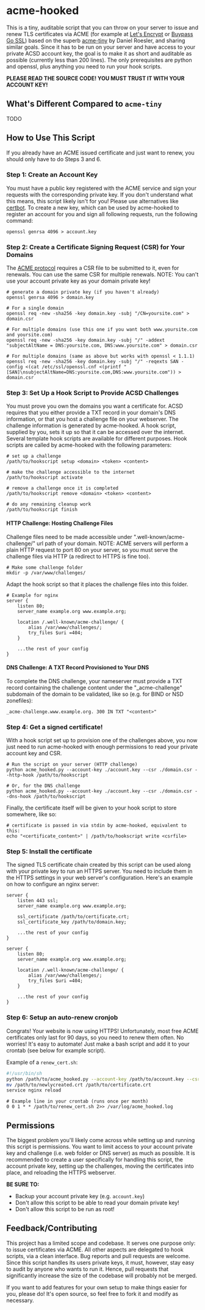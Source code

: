 # acme-hooked

This is a tiny, auditable script that you can throw on your server to issue and
renew TLS certificates via ACME (for example at [Let's
Encrypt](https://letsencrypt.org/) or [Buypass Go
SSL](https://www.buypass.com/ssl/products/acme)) based on the superb
[acme-tiny](https://github.com/diafygi/acme-tiny) by Daniel Roesler, and
sharing similar goals. Since it has to be run on your server and have access to
your private ACSD account key, the goal is to make it as short and auditable as
possible (currently less than 200 lines).  The only prerequisites are python
and openssl, plus anything you need to run your hook scripts.

**PLEASE READ THE SOURCE CODE! YOU MUST TRUST IT WITH YOUR ACCOUNT KEY!**

## What's Different Compared to `acme-tiny`

TODO

## How to Use This Script

If you already have an ACME issued certificate and just want to renew, you
should only have to do Steps 3 and 6.

### Step 1: Create an Account Key

You must have a public key registered with the ACME service and sign your
requests with the corresponding private key. If you don't understand what this
means, this script likely isn't for you! Please use alternatives like
[certbot](https://certbot.eff.org/). To create a new key, which can be used by
acme-hooked to register an account for you and sign all following requests, run
the following command:

```
openssl genrsa 4096 > account.key
```

### Step 2: Create a Certificate Signing Request (CSR) for Your Domains

The [ACME protocol](https://datatracker.ietf.org/doc/html/rfc8555) requires a
CSR file to be submitted to it, even for renewals. You can use the same CSR for
multiple renewals. NOTE: You can't use your account private key as your domain
private key!


```
# generate a domain private key (if you haven't already)
openssl genrsa 4096 > domain.key
```

```
# For a single domain
openssl req -new -sha256 -key domain.key -subj "/CN=yoursite.com" > domain.csr

# For multiple domains (use this one if you want both www.yoursite.com and yoursite.com)
openssl req -new -sha256 -key domain.key -subj "/" -addext "subjectAltName = DNS:yoursite.com, DNS:www.yoursite.com" > domain.csr

# For multiple domains (same as above but works with openssl < 1.1.1)
openssl req -new -sha256 -key domain.key -subj "/" -reqexts SAN -config <(cat /etc/ssl/openssl.cnf <(printf "[SAN]\nsubjectAltName=DNS:yoursite.com,DNS:www.yoursite.com")) > domain.csr
```

### Step 3: Set Up a Hook Script to Provide ACSD Challenges

You must prove you own the domains you want a certificate for. ACSD requires
that you either provide a TXT record in your domain's DNS information, or that
you host a challenge file on your webserver. The challenge information is
generated by acme-hooked. A hook script, supplied by you, sets it up so that it
can be accessed over the internet. Several template hook scripts are available
for different purposes. Hook scripts are called by acme-hooked with the
following parameters:

```
# set up a challenge
/path/to/hookscript setup <domain> <token> <content>

# make the challenge accessible to the internet
/path/to/hookscript activate

# remove a challenge once it is completed
/path/to/hookscript remove <domain> <token> <content>

# do any remaining cleanup work
/path/to/hookscript finish
```

#### HTTP Challenge: Hosting Challenge Files

Challenge files need to be made accessible under ".well-known/acme-challenge/"
url path of your domain. NOTE: ACME servers will perform a plain HTTP request
to port 80 on your server, so you must serve the challenge files via HTTP (a
redirect to HTTPS is fine too).

```
# Make some challenge folder
mkdir -p /var/www/challenges/
```

Adapt the hook script so that it places the challenge files into this folder.

```nginx
# Example for nginx
server {
    listen 80;
    server_name example.org www.example.org;

    location /.well-known/acme-challenge/ {
        alias /var/www/challenges/;
        try_files $uri =404;
    }

    ...the rest of your config
}
```

#### DNS Challenge: A TXT Record Provisioned to Your DNS

To complete the DNS challenge, your nameserver must provide a TXT record
containing the challenge content under the "\_acme-challenge" subdomain of the
domain to be validated, like so (e.g. for BIND or NSD zonefiles):

```
_acme-challenge.www.example.org. 300 IN TXT "<content>"
```

### Step 4: Get a signed certificate!

With a hook script set up to provision one of the challenges above, you now just
need to run acme-hooked with enough permissions to read your private account key
and CSR.

```
# Run the script on your server (HTTP challenge)
python acme_hooked.py --account-key ./account.key --csr ./domain.csr --http-hook /path/to/hookscript

# Or, for the DNS challenge
python acme_hooked.py --account-key ./account.key --csr ./domain.csr --dns-hook /path/to/hookscript
```

Finally, the certificate itself will be given to your hook script to store somewhere, like so:

```
# certificate is passed in via stdin by acme-hooked, equivalent to this:
echo "<certificate_content>" | /path/to/hookscript write <csrfile>
```

### Step 5: Install the certificate

The signed TLS certificate chain created by this script can be used along with
your private key to run an HTTPS server. You need to include them in the HTTPS
settings in your web server's configuration. Here's an example on how to
configure an nginx server:

```nginx
server {
    listen 443 ssl;
    server_name example.org www.example.org;

    ssl_certificate /path/to/certificate.crt;
    ssl_certificate_key /path/to/domain.key;

    ...the rest of your config
}

server {
    listen 80;
    server_name example.org www.example.org;

    location /.well-known/acme-challenge/ {
        alias /var/www/challenges/;
        try_files $uri =404;
    }

    ...the rest of your config
}
```

### Step 6: Setup an auto-renew cronjob

Congrats! Your website is now using HTTPS! Unfortunately, most free ACME
certificates only last for 90 days, so you need to renew them often. No worries!
It's easy to automate! Just make a bash script and add it to your crontab (see
below for example script).

Example of a `renew_cert.sh`:
```sh
#!/usr/bin/sh
python /path/to/acme_hooked.py --account-key /path/to/account.key --csr /path/to/domain.csr --<http|dns>-hook /path/to/hookscript || exit
mv /path/to/newlycreated.crt /path/to/certificate.crt
service nginx reload
```

```
# Example line in your crontab (runs once per month)
0 0 1 * * /path/to/renew_cert.sh 2>> /var/log/acme_hooked.log
```

## Permissions

The biggest problem you'll likely come across while setting up and running this
script is permissions. You want to limit access to your account private key and
challenge (i.e. web folder or DNS server) as much as possible. It is recommended
to create a user specifically for handling this script, the account private key,
setting up the challenges, moving the certificates into place, and reloading the
HTTPS webserver.

**BE SURE TO:**
* Backup your account private key (e.g. `account.key`)
* Don't allow this script to be able to read your domain private key!
* Don't allow this script to be run as root!

## Feedback/Contributing

This project has a limited scope and codebase. It serves one purpose only: to
issue certificates via ACME. All other aspects are delegated to hook scripts,
via a clean interface. Bug reports and pull requests are welcome. Since this
script handles its users private keys, it must, however, stay easy to audit by
anyone who wants to run it. Hence, pull requests that significantly increase the
size of the codebase will probably not be merged. 

If you want to add features for your own setup to make things easier for you,
please do! It's open source, so feel free to fork it and modify as necessary.
